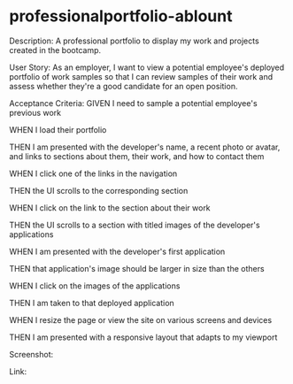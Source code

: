 # professionalportfolio-ablount
Description: A professional portfolio to display my work and projects created in the bootcamp. 

User Story: As an employer, I want to view a potential employee's deployed portfolio of work samples so that I can review samples of their work and assess whether they're a good candidate for an open position.


Acceptance Criteria: 
GIVEN I need to sample a potential employee's previous work

WHEN I load their portfolio

THEN I am presented with the developer's name, a recent photo or avatar, and links to sections about them, their work, and how to contact them

WHEN I click one of the links in the navigation

THEN the UI scrolls to the corresponding section

WHEN I click on the link to the section about their work

THEN the UI scrolls to a section with titled images of the developer's applications

WHEN I am presented with the developer's first application

THEN that application's image should be larger in size than the others

WHEN I click on the images of the applications

THEN I am taken to that deployed application

WHEN I resize the page or view the site on various screens and devices

THEN I am presented with a responsive layout that adapts to my viewport

Screenshot: 

Link: 
